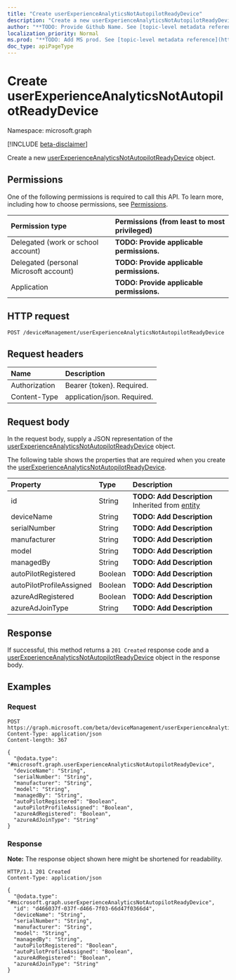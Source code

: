 ```yaml
---
title: "Create userExperienceAnalyticsNotAutopilotReadyDevice"
description: "Create a new userExperienceAnalyticsNotAutopilotReadyDevice object."
author: "**TODO: Provide Github Name. See [topic-level metadata reference](https://msgo.azurewebsites.net/add/document/guidelines/metadata.html#topic-level-metadata)**"
localization_priority: Normal
ms.prod: "**TODO: Add MS prod. See [topic-level metadata reference](https://msgo.azurewebsites.net/add/document/guidelines/metadata.html#topic-level-metadata)**"
doc_type: apiPageType
---
```


# Create userExperienceAnalyticsNotAutopilotReadyDevice
Namespace: microsoft.graph

[!INCLUDE [beta-disclaimer](../../includes/beta-disclaimer.md)]

Create a new [userExperienceAnalyticsNotAutopilotReadyDevice](../resources/intune-userexperienceanalyticsnotautopilotreadydevice.md) object.

## Permissions
One of the following permissions is required to call this API. To learn more, including how to choose permissions, see [Permissions](/graph/permissions-reference).

|Permission type|Permissions (from least to most privileged)|
|:---|:---|
|Delegated (work or school account)|**TODO: Provide applicable permissions.**|
|Delegated (personal Microsoft account)|**TODO: Provide applicable permissions.**|
|Application|**TODO: Provide applicable permissions.**|

## HTTP request

<!-- {
  "blockType": "ignored"
}
-->
``` http
POST /deviceManagement/userExperienceAnalyticsNotAutopilotReadyDevice
```

## Request headers
|Name|Description|
|:---|:---|
|Authorization|Bearer {token}. Required.|
|Content-Type|application/json. Required.|

## Request body
In the request body, supply a JSON representation of the [userExperienceAnalyticsNotAutopilotReadyDevice](../resources/intune-userexperienceanalyticsnotautopilotreadydevice.md) object.

The following table shows the properties that are required when you create the [userExperienceAnalyticsNotAutopilotReadyDevice](../resources/intune-userexperienceanalyticsnotautopilotreadydevice.md).

|Property|Type|Description|
|:---|:---|:---|
|id|String|**TODO: Add Description** Inherited from [entity](../resources/entity.md)|
|deviceName|String|**TODO: Add Description**|
|serialNumber|String|**TODO: Add Description**|
|manufacturer|String|**TODO: Add Description**|
|model|String|**TODO: Add Description**|
|managedBy|String|**TODO: Add Description**|
|autoPilotRegistered|Boolean|**TODO: Add Description**|
|autoPilotProfileAssigned|Boolean|**TODO: Add Description**|
|azureAdRegistered|Boolean|**TODO: Add Description**|
|azureAdJoinType|String|**TODO: Add Description**|



## Response

If successful, this method returns a `201 Created` response code and a [userExperienceAnalyticsNotAutopilotReadyDevice](../resources/intune-userexperienceanalyticsnotautopilotreadydevice.md) object in the response body.

## Examples

### Request
<!-- {
  "blockType": "request",
  "name": "create_userexperienceanalyticsnotautopilotreadydevice_from_"
}
-->
``` http
POST https://graph.microsoft.com/beta/deviceManagement/userExperienceAnalyticsNotAutopilotReadyDevice
Content-Type: application/json
Content-length: 367

{
  "@odata.type": "#microsoft.graph.userExperienceAnalyticsNotAutopilotReadyDevice",
  "deviceName": "String",
  "serialNumber": "String",
  "manufacturer": "String",
  "model": "String",
  "managedBy": "String",
  "autoPilotRegistered": "Boolean",
  "autoPilotProfileAssigned": "Boolean",
  "azureAdRegistered": "Boolean",
  "azureAdJoinType": "String"
}
```


### Response
**Note:** The response object shown here might be shortened for readability.
<!-- {
  "blockType": "response",
  "truncated": true,
  "@odata.type": "microsoft.graph.userExperienceAnalyticsNotAutopilotReadyDevice"
}
-->
``` http
HTTP/1.1 201 Created
Content-Type: application/json

{
  "@odata.type": "#microsoft.graph.userExperienceAnalyticsNotAutopilotReadyDevice",
  "id": "d466037f-037f-d466-7f03-66d47f0366d4",
  "deviceName": "String",
  "serialNumber": "String",
  "manufacturer": "String",
  "model": "String",
  "managedBy": "String",
  "autoPilotRegistered": "Boolean",
  "autoPilotProfileAssigned": "Boolean",
  "azureAdRegistered": "Boolean",
  "azureAdJoinType": "String"
}
```


